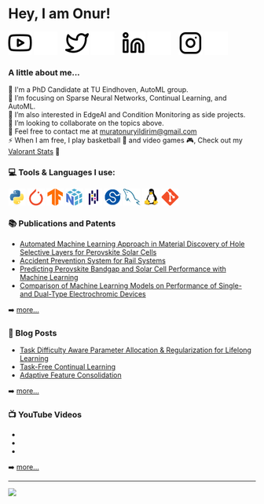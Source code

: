 <h1> Hey, I am Onur! </h1>

[![website](./img/youtube-light.svg)](https://www.youtube.com/channel/UCVBJw1-QZ4bJPVffnQna9DA#gh-light-mode-only)
[![website](./img/youtube-dark.svg)](https://www.youtube.com/channel/UCVBJw1-QZ4bJPVffnQna9DA#gh-dark-mode-only)
&nbsp;&nbsp;
[![website](./img/twitter-light.svg)](https://twitter.com/monuryildirim#gh-light-mode-only)
[![website](./img/twitter-dark.svg)](https://twitter.com/monuryildirim#gh-dark-mode-only)
&nbsp;&nbsp;
[![website](./img/linkedin-light.svg)](https://linkedin.com/in/muratonuryildirim#gh-light-mode-only)
[![website](./img/linkedin-dark.svg)](https://linkedin.com/in/muratonuryildirim#gh-dark-mode-only)
&nbsp;&nbsp;
[![website](./img/instagram-light.svg)](https://instagram.com/muratonuryildirim#gh-light-mode-only)
[![website](./img/instagram-dark.svg)](https://instagram.com/muratonuryildirim#gh-dark-mode-only)

### A little about me...

📍 I'm a PhD Candidate at TU Eindhoven, AutoML group.<br>
🔭 I’m focusing on Sparse Neural Networks, Continual Learning, and AutoML.<br>
🌱 I’m also interested in EdgeAI and Condition Monitoring as side projects.<br>
👯 I’m looking to collaborate on the topics above.<br>
💬 Feel free to contact me at muratonuryildirim@gmail.com<br>
⚡ When I am free, I play basketball 🏀 and video games 🎮, Check out my [Valorant Stats](https://tracker.gg/valorant/profile/riot/Neuromancer%232222/overview?playlist=unrated&season=all) 🤠 <br> 


### 💻 Tools & Languages I use:
<code><img height="35" src=./img/python.svg></code>
<code><img height="35" src=./img/pytorch.svg></code>
<code><img height="35" src=./img/tensorflow.svg></code>
<code><img height="35" src=./img/numpy.svg></code>
<code><img height="35" src=./img/pandas.svg></code>
<code><img height="35" src=./img/scipy.svg></code>
<code><img height="35" src=./img/mysql.svg></code>
<code><img height="35" src=./img/linux.svg></code>
<code><img height="35" src=./img/git.svg></code>

### 📚 Publications and Patents
<!-- PUBLICATIONS:START -->
- [Automated Machine Learning Approach in Material Discovery of Hole Selective Layers for Perovskite Solar Cells](https://onlinelibrary.wiley.com/doi/abs/10.1002/ente.202200980)
- [Accident Prevention System for Rail Systems](https://www.researchgate.net/publication/370680149_Unfallverhutungssystem_fur_Schienensysteme)
- [Predicting Perovskite Bandgap and Solar Cell Performance with Machine Learning](https://onlinelibrary.wiley.com/doi/abs/10.1002/solr.202100927)
- [Comparison of Machine Learning Models on Performance of Single- and Dual-Type Electrochromic Devices](https://pubs.acs.org/doi/full/10.1021/acsomega.0c03048)
<!-- PUBLICATIONS:END -->

➡️ [more...](https://scholar.google.com/citations?user=3NAjgx0AAAAJ&hl=tr&authuser=1)

### 📕 Blog Posts
<!-- BLOG-POST-LIST:START -->
- [Task Difficulty Aware Parameter Allocation & Regularization for Lifelong Learning](https://github.com/muratonuryildirim/muratonuryildirim/blob/master/blog/PAR.md)
- [Task-Free Continual Learning](https://github.com/muratonuryildirim/muratonuryildirim/blob/master/blog/Task_Free_CL.md)
- [Adaptive Feature Consolidation](https://github.com/muratonuryildirim/muratonuryildirim/blob/master/blog/AFC.md)
<!-- BLOG-POST-LIST:END -->

➡️ [more...](https://github.com/muratonuryildirim/muratonuryildirim/tree/master/blog)

### 📺 YouTube Videos
<!-- YOUTUBE:START -->
- []()
- []()
- []()
<!-- YOUTUBE:END -->

➡️ [more...](https://www.youtube.com/channel/UCVBJw1-QZ4bJPVffnQna9DA)

---
[![](https://visitcount.itsvg.in/api?id=muratonuryildirim&icon=0&color=12)](https://visitcount.itsvg.in)
